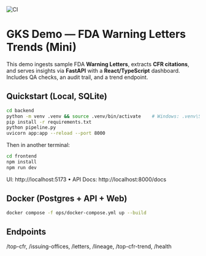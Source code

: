 ![CI](https://github.com/varunvss25/gks-demo/actions/workflows/ci.yml/badge.svg)

# GKS Demo — FDA Warning Letters Trends (Mini)
This demo ingests sample FDA **Warning Letters**, extracts **CFR citations**, and serves insights via **FastAPI** with a **React/TypeScript** dashboard. Includes QA checks, an audit trail, and a trend endpoint.

## Quickstart (Local, SQLite)
```bash
cd backend
python -m venv .venv && source .venv/bin/activate    # Windows: .venv\Scripts\Activate.ps1
pip install -r requirements.txt
python pipeline.py
uvicorn app:app --reload --port 8000
```
Then in another terminal:
```bash
cd frontend
npm install
npm run dev
```
UI: http://localhost:5173 • API Docs: http://localhost:8000/docs

## Docker (Postgres + API + Web)
```bash
docker compose -f ops/docker-compose.yml up --build
```

## Endpoints
/top-cfr, /issuing-offices, /letters, /lineage, /top-cfr-trend, /health
